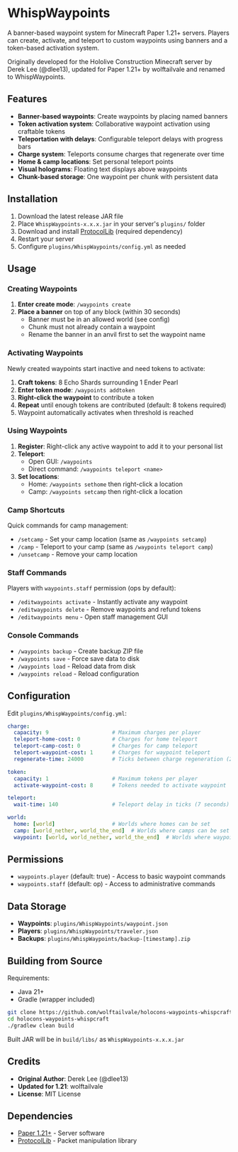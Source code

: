 # WhispWaypoints

A banner-based waypoint system for Minecraft Paper 1.21+ servers. Players can create, activate, and teleport to custom waypoints using banners and a token-based activation system.

Originally developed for the Hololive Construction Minecraft server by Derek Lee (@dlee13), updated for Paper 1.21+ by wolftailvale and renamed to WhispWaypoints.

## Features

- **Banner-based waypoints**: Create waypoints by placing named banners
- **Token activation system**: Collaborative waypoint activation using craftable tokens
- **Teleportation with delays**: Configurable teleport delays with progress bars
- **Charge system**: Teleports consume charges that regenerate over time
- **Home & camp locations**: Set personal teleport points
- **Visual holograms**: Floating text displays above waypoints
- **Chunk-based storage**: One waypoint per chunk with persistent data

## Installation

1. Download the latest release JAR file
2. Place `WhispWaypoints-x.x.x.jar` in your server's `plugins/` folder
3. Download and install [ProtocolLib](https://www.spigotmc.org/resources/protocollib.1997/) (required dependency)
4. Restart your server
5. Configure `plugins/WhispWaypoints/config.yml` as needed

## Usage

### Creating Waypoints

1. **Enter create mode**: `/waypoints create`
2. **Place a banner** on top of any block (within 30 seconds)
   - Banner must be in an allowed world (see config)
   - Chunk must not already contain a waypoint
   - Rename the banner in an anvil first to set the waypoint name

### Activating Waypoints

Newly created waypoints start inactive and need tokens to activate:

1. **Craft tokens**: 8 Echo Shards surrounding 1 Ender Pearl
2. **Enter token mode**: `/waypoints addtoken`  
3. **Right-click the waypoint** to contribute a token
4. **Repeat** until enough tokens are contributed (default: 8 tokens required)
5. Waypoint automatically activates when threshold is reached

### Using Waypoints

1. **Register**: Right-click any active waypoint to add it to your personal list
2. **Teleport**: 
   - Open GUI: `/waypoints`
   - Direct command: `/waypoints teleport <name>`
3. **Set locations**:
   - Home: `/waypoints sethome` then right-click a location
   - Camp: `/waypoints setcamp` then right-click a location

### Camp Shortcuts

Quick commands for camp management:

- `/setcamp` - Set your camp location (same as `/waypoints setcamp`)
- `/camp` - Teleport to your camp (same as `/waypoints teleport camp`) 
- `/unsetcamp` - Remove your camp location

### Staff Commands

Players with `waypoints.staff` permission (ops by default):

- `/editwaypoints activate` - Instantly activate any waypoint
- `/editwaypoints delete` - Remove waypoints and refund tokens
- `/editwaypoints menu` - Open staff management GUI

### Console Commands

- `/waypoints backup` - Create backup ZIP file
- `/waypoints save` - Force save data to disk
- `/waypoints load` - Reload data from disk
- `/waypoints reload` - Reload configuration

## Configuration

Edit `plugins/WhispWaypoints/config.yml`:

```yaml
charge:
  capacity: 9                    # Maximum charges per player
  teleport-home-cost: 0          # Charges for home teleport
  teleport-camp-cost: 0          # Charges for camp teleport  
  teleport-waypoint-cost: 1      # Charges for waypoint teleport
  regenerate-time: 24000         # Ticks between charge regeneration (20 min)

token:
  capacity: 1                    # Maximum tokens per player
  activate-waypoint-cost: 8      # Tokens needed to activate waypoint

teleport:
  wait-time: 140                 # Teleport delay in ticks (7 seconds)

world:
  home: [world]                  # Worlds where homes can be set
  camp: [world_nether, world_the_end]  # Worlds where camps can be set
  waypoint: [world, world_nether, world_the_end]  # Worlds where waypoints can be created
```

## Permissions

- `waypoints.player` (default: true) - Access to basic waypoint commands
- `waypoints.staff` (default: op) - Access to administrative commands

## Data Storage

- **Waypoints**: `plugins/WhispWaypoints/waypoint.json`
- **Players**: `plugins/WhispWaypoints/traveler.json`  
- **Backups**: `plugins/WhispWaypoints/backup-[timestamp].zip`

## Building from Source

Requirements:
- Java 21+
- Gradle (wrapper included)

```bash
git clone https://github.com/wolftailvale/holocons-waypoints-whispcraft.git
cd holocons-waypoints-whispcraft
./gradlew clean build
```

Built JAR will be in `build/libs/` as `WhispWaypoints-x.x.x.jar`

## Credits

- **Original Author**: Derek Lee (@dlee13)
- **Updated for 1.21**: wolftailvale
- **License**: MIT License

## Dependencies

- [Paper 1.21+](https://papermc.io/) - Server software
- [ProtocolLib](https://www.spigotmc.org/resources/protocollib.1997/) - Packet manipulation library
